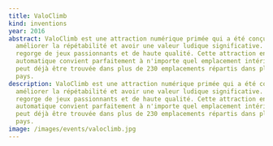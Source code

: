 ```yaml
---
title: ValoClimb
kind: inventions
year: 2016
abstract: ValoClimb est une attraction numérique primée qui a été conçue pour
  améliorer la répétabilité et avoir une valeur ludique significative. ValoClimb
  regorge de jeux passionnants et de haute qualité. Cette attraction entièrement
  automatique convient parfaitement à n'importe quel emplacement intérieur et
  peut déjà être trouvée dans plus de 230 emplacements répartis dans plus de 50
  pays.
description: ValoClimb est une attraction numérique primée qui a été conçue pour
  améliorer la répétabilité et avoir une valeur ludique significative. ValoClimb
  regorge de jeux passionnants et de haute qualité. Cette attraction entièrement
  automatique convient parfaitement à n'importe quel emplacement intérieur et
  peut déjà être trouvée dans plus de 230 emplacements répartis dans plus de 50
  pays.
image: /images/events/valoclimb.jpg
---
```

